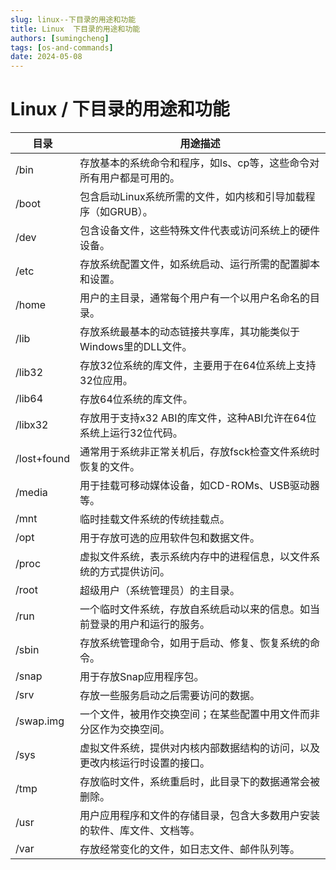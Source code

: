 ```yaml
---
slug: linux--下目录的用途和功能
title: Linux  下目录的用途和功能
authors: [sumingcheng]
tags: [os-and-commands]
date: 2024-05-08
---
```


# Linux / 下目录的用途和功能



 



| 目录 | 用途描述 |
| --- | --- |
| /bin | 存放基本的系统命令和程序，如ls、cp等，这些命令对所有用户都是可用的。 |
| /boot | 包含启动Linux系统所需的文件，如内核和引导加载程序（如GRUB）。 |
| /dev | 包含设备文件，这些特殊文件代表或访问系统上的硬件设备。 |
| /etc | 存放系统配置文件，如系统启动、运行所需的配置脚本和设置。 |
| /home | 用户的主目录，通常每个用户有一个以用户名命名的目录。 |
| /lib | 存放系统最基本的动态链接共享库，其功能类似于Windows里的DLL文件。 |
| /lib32 | 存放32位系统的库文件，主要用于在64位系统上支持32位应用。 |
| /lib64 | 存放64位系统的库文件。 |
| /libx32 | 存放用于支持x32 ABI的库文件，这种ABI允许在64位系统上运行32位代码。 |
| /lost+found | 通常用于系统非正常关机后，存放fsck检查文件系统时恢复的文件。 |
| /media | 用于挂载可移动媒体设备，如CD-ROMs、USB驱动器等。 |
| /mnt | 临时挂载文件系统的传统挂载点。 |
| /opt | 用于存放可选的应用软件包和数据文件。 |
| /proc | 虚拟文件系统，表示系统内存中的进程信息，以文件系统的方式提供访问。 |
| /root | 超级用户（系统管理员）的主目录。 |
| /run | 一个临时文件系统，存放自系统启动以来的信息。如当前登录的用户和运行的服务。 |
| /sbin | 存放系统管理命令，如用于启动、修复、恢复系统的命令。 |
| /snap | 用于存放Snap应用程序包。 |
| /srv | 存放一些服务启动之后需要访问的数据。 |
| /swap.img | 一个文件，被用作交换空间；在某些配置中用文件而非分区作为交换空间。 |
| /sys | 虚拟文件系统，提供对内核内部数据结构的访问，以及更改内核运行时设置的接口。 |
| /tmp | 存放临时文件，系统重启时，此目录下的数据通常会被删除。 |
| /usr | 用户应用程序和文件的存储目录，包含大多数用户安装的软件、库文件、文档等。 |
| /var | 存放经常变化的文件，如日志文件、邮件队列等。 |